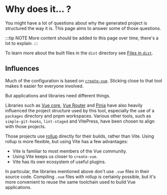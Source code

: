 # Why does it... ?

You might have a lot of questions about why the generated project is structured the way it is. This page aims to answer some of those questions.

:::tip NOTE
More content should be added to this page over time, there's a lot to explain.
:::

To learn more about the built files in the `dist` directory see [Files in `dist`](dist-files).

## Influences

Much of the configuration is based on [`create-vue`](https://github.com/vuejs/create-vue). Sticking close to that tool makes it easier for everyone involved.

But applications and libraries need different things.

Libraries such as [Vue core](https://github.com/vuejs/core), [Vue Router](https://github.com/vuejs/router) and [Pinia](https://github.com/vuejs/pinia/) have also heavily influenced the project structure used by this tool, especially the use of a `packages` directory and pnpm workspaces. Various other tools, such as `simple-git-hooks`, `lint-staged` and VitePress, have been chosen to align with those projects.

Those projects use [rollup](https://rollupjs.org/) directly for their builds, rather than Vite. Using rollup is more flexible, but using Vite has a few advantages:

- Vite is familiar to most members of the Vue community.
- Using Vite keeps us closer to `create-vue`.
- Vite has its own ecosystem of useful plugins.

In particular, the libraries mentioned above don't use `.vue` files in their source code. Compiling `.vue` files with rollup is certainly possible, but it's more convenient to reuse the same toolchain used to build Vue applications. 

<!--

## ESLint configuration

## TypeScript configuration

## `simple-git-hooks` and `lint-staged`

## Vite configuration

## `__DEV__` and `__TEST__`

-->
